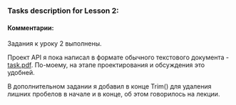 ### Tasks description for Lesson 2:

#### Комментарии:

Задания к уроку 2 выполнены.

Проект API я пока написал в формате обычного текстового документа - [task.pdf](https://github.com/JackenQuake/ASP.NET_chapter_2/blob/Lesson2/Lesson2/Task.pdf). По-моему, на этапе проектирования и обсуждения это удобней.

В дополнительном задании я добавил в конце Trim() для удаления лишних пробелов в начале и в конце, об этом говорилось на лекции.